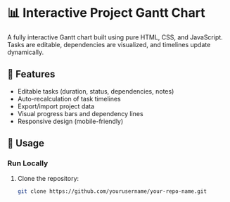 # 📊 Interactive Project Gantt Chart

A fully interactive Gantt chart built using pure HTML, CSS, and JavaScript. Tasks are editable, dependencies are visualized, and timelines update dynamically.

## 🚀 Features

- Editable tasks (duration, status, dependencies, notes)
- Auto-recalculation of task timelines
- Export/import project data
- Visual progress bars and dependency lines
- Responsive design (mobile-friendly)

## 🔧 Usage

### Run Locally
1. Clone the repository:
   ```bash
   git clone https://github.com/yourusername/your-repo-name.git
